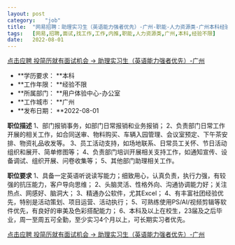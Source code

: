 ```yaml
---
layout:	post
category:	"job"
title:	"网易招聘：助理实习生（英语能力强者优先）-广州-职能-人力资源类-广州本科经验不限"
tags:	[网易,招聘,面试,找工作,工作,内推,职能,人力资源类,广州,本科,经验不限]
date:	2022-08-01
---
```


[点击应聘 投简历就有面试机会 -> 助理实习生（英语能力强者优先）-广州](http://mobile.bole.netease.com/bole/boleDetail?id=41948&employeeId=346f03c3cda5f04c&key=all)



- **学历要求： **本科
- **工作年限： **经验不限
- **所属部门： **用户体验中心-办公室
- **工作城市： **广州
- **发布日期： **2022-08-01



**职位描述**
1、部门报销事务，如部门日常报销和业务报销；
2、负责部门日常工作开展的相关工作，如合同送审、物料购买、车辆入园管理、会议室预定、下午茶安排、物资礼品收发等。
3、员工活动支持，如场地联系、日常员工关怀、节日活动组织和展开、简单修图等；
4、负责部门培训开展相关支持工作，如通知宣传、设备调试、组织开展、问卷收集等；
5、其他部门助理相关工作。



**职位要求**
1、具备一定英语听说读写能力；细致用心，认真负责，执行力强，有较强的抗压能力，客户导向思维；
2、头脑灵活、性格外向、沟通协调能力好；关注热点、网感好、脑洞大；
3、精通办公软件，尤其Excel；
4、有丰富社团经验优先，特别是活动策划、项目运营、活动执行；
5、可熟练使用PS/AI/视频剪辑等软件优先，有良好的审美及色彩搭配能力；
6、本科及以上在校生，23届及之后毕业，周一至周五可全勤，至少实习4个月以上，可长期实习者优先。



[点击应聘 投简历就有面试机会 -> 助理实习生（英语能力强者优先）-广州](http://mobile.bole.netease.com/bole/boleDetail?id=41948&employeeId=346f03c3cda5f04c&key=all)